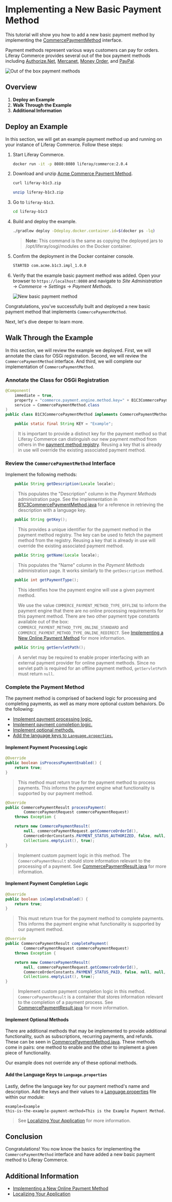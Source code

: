# Implementing a New Basic Payment Method

This tutorial will show you how to add a new basic payment method by implementing  the [CommercePaymentMethod](https://github.com/liferay/com-liferay-commerce/blob/2.0.4/commerce-api/src/main/java/com/liferay/commerce/payment/method/CommercePaymentMethod.java) interface.

Payment methods represent various ways customers can pay for orders. Liferay Commerce provides several out of the box payment methods including [Authorize.Net](https://github.com/liferay/com-liferay-commerce/blob/2.0.4/commerce-payment-method-authorize-net/src/main/java/com/liferay/commerce/payment/method/authorize/net/internal/AuthorizeNetCommercePaymentMethod.java), [Mercanet](https://github.com/liferay/com-liferay-commerce/blob/2.0.4/commerce-payment-method-mercanet/src/main/java/com/liferay/commerce/payment/method/mercanet/internal/MercanetCommercePaymentMethod.java), [Money Order](https://github.com/liferay/com-liferay-commerce/blob/2.0.4/commerce-payment-method-money-order/src/main/java/com/liferay/commerce/payment/method/money/order/internal/MoneyOrderCommercePaymentMethod.java), and [PayPal](https://github.com/liferay/com-liferay-commerce/blob/2.0.4/commerce-payment-method-paypal/src/main/java/com/liferay/commerce/payment/method/paypal/internal/PayPalCommercePaymentMethod.java).

![Out of the box payment methods](./images/01.png "Out of the box payment methods")

## Overview

1. **Deploy an Example**
1. **Walk Through the Example**
1. **Additional Information**

## Deploy an Example

In this section, we will get an example payment method up and running on your instance of Liferay Commerce. Follow these steps:

1. Start Liferay Commerce.

    ```bash
    docker run -it -p 8080:8080 liferay/commerce:2.0.4
    ```

1. Download and unzip [Acme Commerce Payment Method](./liferay-b1c3.zip).

    ```bash
    curl liferay-b1c3.zip
    ```

    ```bash
    unzip liferay-b1c3.zip
    ```

1. Go to `liferay-b1c3`.

    ```bash
    cd liferay-b1c3
    ```

1. Build and deploy the example.

    ```bash
    ./gradlew deploy -Ddeploy.docker.container.id=$(docker ps -lq)
    ```

    >**Note:** This command is the same as copying the deployed jars to /opt/liferay/osgi/modules on the Docker container.

1. Confirm the deployment in the Docker container console.

    ```bash
    STARTED com.acme.b1c3.impl_1.0.0
    ```

1. Verify that the example basic payment method was added. Open your browser to `https://localhost:8080` and navigate to _Site Administration_ → _Commerce_ → _Settings_ → _Payment Methods_.

   ![New basic payment method](./images/02.png "New basic payment method")

Congratulations, you've successfully built and deployed a new basic payment method that implements `CommercePaymentMethod`.

Next, let's dive deeper to learn more.

## Walk Through the Example

In this section, we will review the example we deployed. First, we will annotate the class for OSGi registration. Second, we will review the `CommercePaymentMethod` interface. And third, we will complete our implementation of `CommercePaymentMethod`.

### Annotate the Class for OSGi Registration

```java
@Component(
	immediate = true,
	property = "commerce.payment.engine.method.key=" + B1C3CommercePaymentMethod.KEY,
	service = CommercePaymentMethod.class
)
public class B1C3CommercePaymentMethod implements CommercePaymentMethod {

	public static final String KEY = "Example";
```

>It is important to provide a distinct key for the payment method so that Liferay Commerce can distinguish our new payment method from others in the [payment method registry](https://github.com/liferay/com-liferay-commerce/blob/2.0.4/commerce-payment-service/src/main/java/com/liferay/commerce/payment/internal/method/CommercePaymentMethodRegistryImpl.java). Reusing a key that is already in use will override the existing associated payment method.

### Review the `CommercePaymentMethod` Interface

Implement the following methods:

```java
	public String getDescription(Locale locale);
```

> This populates the "Description" column in the _Payment Methods_ administration page. See the implementation in [B1C3CommercePaymentMethod.java](./liferay-b1c3.zip/b1c3-impl/src/main/java/com/acme/b1c3/internal/commerce/payment/method/B1C3CommercePaymentMethod.java) for a reference in retrieving the description with a language key.

```java
	public String getKey();
```

>This provides a unique identifier for the payment method in the payment method registry. The key can be used to fetch the payment method from the registry. Reusing a key that is already in use will override the existing associated payment method.

```java
	public String getName(Locale locale);
```

> This populates the "Name" column in the _Payment Methods_ administration page. It works similarly to the `getDescription` method.

```java
	public int getPaymentType();
```

>This identifies how the payment engine will use a given payment method.
>
> We use the value `COMMERCE_PAYMENT_METHOD_TYPE_OFFLINE` to inform the payment engine that there are no online processing requirements for this payment method. There are two other payment type constants available out of the box: `COMMERCE_PAYMENT_METHOD_TYPE_ONLINE_STANDARD` and `COMMERCE_PAYMENT_METHOD_TYPE_ONLINE_REDIRECT`. See [Implementing a New Online Payment Method](../implementing-a-new-online-payment-method/README.md) for more information.

```java
	public String getServletPath();
```

> A servlet may be required to enable proper interfacing with an external payment provider for online payment methods. Since no servlet path is required for an offline payment method, `getServletPath` must return `null`.

### Complete the Payment Method

The payment method is comprised of backend logic for processing and completing payments, as well as many more optional custom behaviors. Do the following:

* [Implement payment processing logic.](#implement-payment-processing-logic)
* [Implement payment completion logic.](#implement-payment-completion-logic)
* [Implement optional methods.](#implement-optional-methods)
* [Add the language keys to `Language.properties`.](#add-the-language-keys-to-languageproperties)

#### Implement Payment Processing Logic

```java
@Override
public boolean isProcessPaymentEnabled() {
	return true;
}
```

>This method must return true for the payment method to process payments. This informs the payment engine what functionality is supported by our payment method.

```java
@Override
public CommercePaymentResult processPayment(
		CommercePaymentRequest commercePaymentRequest)
	throws Exception {

	return new CommercePaymentResult(
		null, commercePaymentRequest.getCommerceOrderId(),
		CommerceOrderConstants.PAYMENT_STATUS_AUTHORIZED, false, null, null,
		Collections.emptyList(), true);
}
```

>Implement custom payment logic in this method. The `CommercePaymentResult` should store information relevant to the processing of a payment. See [CommercePaymentResult.java](https://github.com/liferay/com-liferay-commerce/blob/2.0.4/commerce-api/src/main/java/com/liferay/commerce/payment/result/CommercePaymentResult.java) for more information.

#### Implement Payment Completion Logic

```java
@Override
public boolean isCompleteEnabled() {
	return true;
}
```

>This must return true for the payment method to complete payments. This informs the payment engine what functionality is supported by our payment method.

```java
@Override
public CommercePaymentResult completePayment(
		CommercePaymentRequest commercePaymentRequest)
	throws Exception {

	return new CommercePaymentResult(
		null, commercePaymentRequest.getCommerceOrderId(),
		CommerceOrderConstants.PAYMENT_STATUS_PAID, false, null, null,
		Collections.emptyList(), true);
}
```

>Implement custom payment completion logic in this method.  `CommercePaymentResult` is a container that stores information relevant to the completion of a payment process. See [CommercePaymentResult.java](https://github.com/liferay/com-liferay-commerce/blob/2.0.4/commerce-api/src/main/java/com/liferay/commerce/payment/result/CommercePaymentResult.java) for more information.

#### Implement Optional Methods

There are additional methods that may be implemented to provide additional functionality, such as subscriptions, recurring payments, and refunds. These can be seen in [CommercePaymentMethod.java](https://github.com/liferay/com-liferay-commerce/blob/2.0.4/commerce-api/src/main/java/com/liferay/commerce/payment/method/CommercePaymentMethod.java). These methods come in pairs: one method to enable and the other to implement a given piece of functionality.

Our example does not override any of these optional methods.

#### Add the Language Keys to `Language.properties`

Lastly, define the language key for our payment method's name and description. Add the keys and their values to a [Language.properties](./liferay-b1c3.zip/b1c3-impl/src/main/resources/content/Language.properties) file within our module:

```
example=Example
this-is-the-example-payment-method=This is the Example Payment Method.
```

> See [Localizing Your Application](https://help.liferay.com/hc/en-us/articles/360018168251-Localizing-Your-Application) for more information.

## Conclusion

Congratulations! You now know the basics for implementing the `CommercePaymentMethod` interface and have added a new basic payment method to Liferay Commerce.

## Additional Information

* [Implementing a New Online Payment Method](../implementing-a-new-online-payment-method/README.md)
* [Localizing Your Application](https://help.liferay.com/hc/en-us/articles/360018168251-Localizing-Your-Application)
